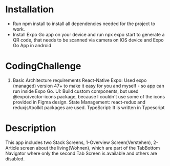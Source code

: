 # Installation

- Run npm install to install all dependencies needed for the project to work.
- Install Expo Go app on your device and run npx expo start to generate a QR code, that needs to be scanned via camera on IOS device and Expo Go App in android
# CodingChallenge

1. Basic Architecture requirements
React-Native
Expo: Used expo (managed) version 47+ to make it easy for you and myself - so app can run inside Expo Go.
UI: Build custom components, but used @expo/vector-icons package, because I couldn't use some of the icons provided in Figma design.
State Management: react-redux and reduxjs/toolkit packages are used.
TypeScript: It is written in Typescript
# Description

This app includes two Stack Screens, 1-Overview Screen(Verstehen), 2-Article screen about the living(Wohnen), which are part of the TabBottom Navigator where only the second 
Tab Screen is available and others are disabled.

